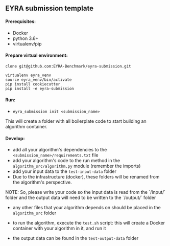 EYRA submission template
------------------------

#### Prerequisites:
- Docker
- python 3.6+
- virtualenv/pip

#### Prepare virtual environment:
```
clone git@github.com:EYRA-Benchmark/eyra-submission.git

virtualenv eyra_venv
source eyra_venv/bin/activate
pip install cookiecutter
pip install -e eyra-submission
```

#### Run:
- `eyra_submission init <submission_name>`

This will create a folder with all boilerplate code to start building an algorithm container. 

#### Develop:
- add all your algorithm's dependencies to the `<submission_name>/requirements.txt` file
- add your algorithm's code to the run method in the `algorithm_src/algorithm.py` module (remember the imports)
- add your input data to the `test-input-data` folder
- Due to the infrastructure (docker), these folders will be renamed from the algorithm's perspective. 

<aside class="warning">
NOTE: So, please write your code so the input data is read from the `/input/` folder and the output data will need to be written to the `/output/` folder 
 </aside>

- any other files that your algorithm depends on should be placed in the `algorithm_src` folder

- to run the algorithm, execute the `test.sh` script: this will create a Docker container with your algorithm in it, and run it
- the output data can be found in the `test-output-data` folder
